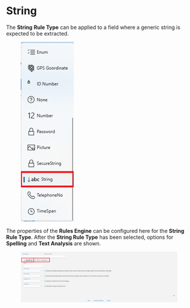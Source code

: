 # String

The **String** **Rule Type** can be applied to a field where a generic string is expected to be extracted.

<figure><img src="../../.gitbook/assets/image (131).png" alt=""><figcaption></figcaption></figure>

The properties of the **Rules Engine** can be configured here for the **String Rule Type**. After the **String Rule Type** has been selected, options for **Spelling** and **Text Analysis** are shown.

<figure><img src="../../.gitbook/assets/image (138).png" alt=""><figcaption></figcaption></figure>
